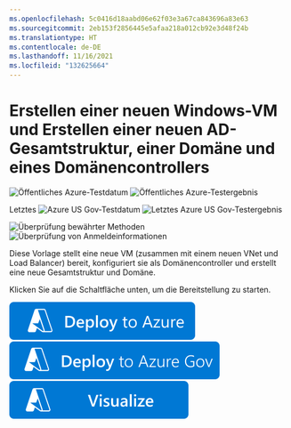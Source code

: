 ```yaml
---
ms.openlocfilehash: 5c0416d18aabd06e62f03e3a67ca843696a83e63
ms.sourcegitcommit: 2eb153f2856445e5afaa218a012cb92e3d48f24b
ms.translationtype: HT
ms.contentlocale: de-DE
ms.lasthandoff: 11/16/2021
ms.locfileid: "132625664"
---
```

# <a name="create-a-new-windows-vm-and-create-a-new-ad-forest-domain-and-dc"></a>Erstellen einer neuen Windows-VM und Erstellen einer neuen AD-Gesamtstruktur, einer Domäne und eines Domänencontrollers

![Öffentliches Azure-Testdatum](https://azurequickstartsservice.blob.core.windows.net/badges/active-directory-new-domain/PublicLastTestDate.svg)
![ Öffentliches Azure-Testergebnis](https://azurequickstartsservice.blob.core.windows.net/badges/active-directory-new-domain/PublicDeployment.svg)

Letztes ![Azure US Gov-Testdatum](https://azurequickstartsservice.blob.core.windows.net/badges/active-directory-new-domain/FairfaxLastTestDate.svg)
![Letztes Azure US Gov-Testergebnis](https://azurequickstartsservice.blob.core.windows.net/badges/active-directory-new-domain/FairfaxDeployment.svg)

![Überprüfung bewährter Methoden](https://azurequickstartsservice.blob.core.windows.net/badges/active-directory-new-domain/BestPracticeResult.svg)
![Überprüfung von Anmeldeinformationen](https://azurequickstartsservice.blob.core.windows.net/badges/active-directory-new-domain/CredScanResult.svg)

Diese Vorlage stellt eine neue VM (zusammen mit einem neuen VNet und Load Balancer) bereit, konfiguriert sie als Domänencontroller und erstellt eine neue Gesamtstruktur und Domäne.

Klicken Sie auf die Schaltfläche unten, um die Bereitstellung zu starten.

[![Bereitstellen in Azure](https://raw.githubusercontent.com/Azure/azure-quickstart-templates/master/1-CONTRIBUTION-GUIDE/images/deploytoazure.svg?sanitize=true)]("https://portal.azure.com/#create/Microsoft.Template/uri/https%3A%2F%2Fraw.githubusercontent.com%2FAzure%2Fazure-quickstart-templates%2Fmaster%2Factive-directory-new-domain%2Fazuredeploy.json") [![Bereitstellen in Azure US Gov](https://raw.githubusercontent.com/Azure/azure-quickstart-templates/master/1-CONTRIBUTION-GUIDE/images/deploytoazuregov.svg?sanitize=true)]("https://portal.azure.us/#create/Microsoft.Template/uri/https%3A%2F%2Fraw.githubusercontent.com%2FAzure%2Fazure-quickstart-templates%2Fmaster%2Factive-directory-new-domain%2Fazuredeploy.json") [![ Visualisieren](https://raw.githubusercontent.com/Azure/azure-quickstart-templates/master/1-CONTRIBUTION-GUIDE/images/visualizebutton.svg?sanitize=true)]("http://armviz.io/#/?load=https%3A%2F%2Fraw.githubusercontent.com%2FAzure%2Fazure-quickstart-templates%2Fmaster%2Factive-directory-new-domain%2Fazuredeploy.json")

